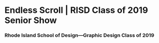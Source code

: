 # Endless Scroll | RISD Class of 2019 Senior Show

### Rhode Island School of Design—Graphic Design Class of 2019
